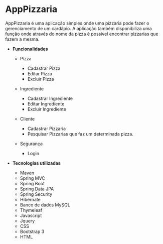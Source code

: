 # AppPizzaria

AppPizzaria é uma aplicação simples onde uma pizzaria pode fazer o gerenciamento de um cardápio. A aplicação também disponibiliza uma função onde através do nome da pizza é possivel encontrar pizzarias que fazem a mesma.

- **Funcionalidades**

  - Pizza
    - Cadastrar Pizza
    - Editar Pizza
    - Excluir Pizza
    
  - Ingrediente
    - Cadastrar Ingrediente
    - Editar Ingrediente
    - Excluir Ingrediente
    
  - Cliente
    - Cadastrar Pizzaria
    - Pesquisar Pizzarias que faz um determinada pizza.
    
  - Segurança
    - Login

- **Tecnologias utilizadas**

   - Maven
   - Spring MVC
   - Spring Boot
   - Spring Data JPA
   - Spring Security
   - Hibernate
   - Banco de dados MySQL
   - Thymeleaf
   - Javascript
   - Jquery
   - CSS
   - Bootstrap 3
   - HTML
